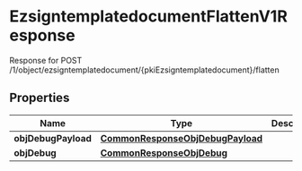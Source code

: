 

# EzsigntemplatedocumentFlattenV1Response

Response for POST /1/object/ezsigntemplatedocument/{pkiEzsigntemplatedocument}/flatten

## Properties

| Name | Type | Description | Notes |
|------------ | ------------- | ------------- | -------------|
|**objDebugPayload** | [**CommonResponseObjDebugPayload**](CommonResponseObjDebugPayload.md) |  |  |
|**objDebug** | [**CommonResponseObjDebug**](CommonResponseObjDebug.md) |  |  [optional] |



